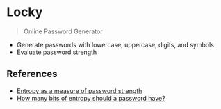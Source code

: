 # Locky

> Online Password Generator

- Generate passwords with lowercase, uppercase, digits, and symbols
- Evaluate password strength

## References

- [Entropy as a measure of password strength](https://en.wikipedia.org/wiki/Password_strength#Entropy_as_a_measure_of_password_strength)
- [How many bits of entropy should a password have?](https://nordvpn.com/blog/what-is-password-entropy/)
